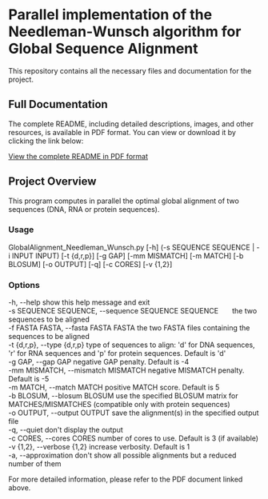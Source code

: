 # Parallel implementation of the Needleman-Wunsch algorithm for Global Sequence Alignment

This repository contains all the necessary files and documentation for the project.

## Full Documentation

The complete README, including detailed descriptions, images, and other resources, is available in PDF format. 
You can view or download it by clicking the link below:

[View the complete README in PDF format](./README.pdf)

## Project Overview

This program computes in parallel the optimal global alignment of two sequences (DNA, RNA or protein sequences).

### Usage
GlobalAlignment_Needleman_Wunsch.py [-h] (-s SEQUENCE SEQUENCE | -i INPUT INPUT) [-t {d,r,p}] [-g GAP] [-mm MISMATCH] [-m MATCH] [-b BLOSUM] 
[-o OUTPUT] [-q] [-c CORES] [-v {1,2}]

### Options
  -h, --help           							                    show this help message and exit\
  -s SEQUENCE SEQUENCE, --sequence SEQUENCE SEQUENCE &nbsp; &nbsp; &nbsp; the two sequences to be aligned\
  -f FASTA FASTA, --fasta FASTA FASTA					          the two FASTA files containing the sequences to be aligned                
  -t {d,r,p}, --type {d,r,p}							              type of sequences to align: 'd' for DNA sequences, 'r' for RNA sequences and 'p' for protein 
                                                        sequences. Default is 'd'\
  -g GAP, --gap GAP     							                  negative GAP penalty. Default is -4\
  -mm MISMATCH, --mismatch MISMATCH				              negative MISMATCH penalty. Default is -5\
  -m MATCH, --match MATCH						                    positive MATCH score. Default is 5\
  -b BLOSUM, --blosum BLOSUM					                  use the specified BLOSUM matrix for MATCHES/MISMATCHES (compatible only with protein sequences)\
  -o OUTPUT, --output OUTPUT						                save the alignment(s) in the specified output file\
  -q, --quiet           							                  don't display the output\
  -c CORES, --cores CORES						                    number of cores to use. Default is 3 (if available)\
  -v {1,2}, --verbose {1,2}						                  increase verbosity. Default is 1\
  -a, --approximation							                      don't show all possible alignments but a reduced number of them

For more detailed information, please refer to the PDF document linked above.
